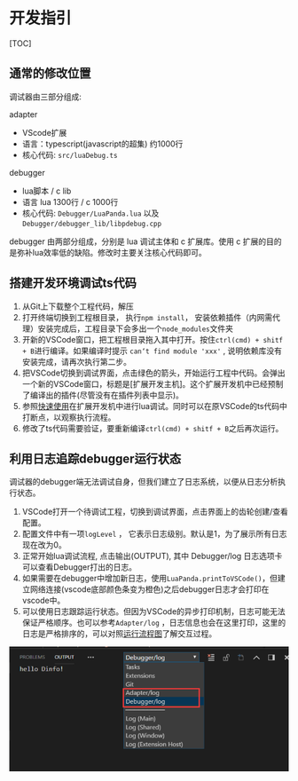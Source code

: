 

# 开发指引

[TOC]

## 通常的修改位置

调试器由三部分组成: 

adapter 

+ VScode扩展
+ 语言：typescript(javascript的超集) 约1000行
+ 核心代码: `src/luaDebug.ts`

 debugger

+ lua脚本 / c lib
+ 语言 lua 1300行 / c 1000行
+ 核心代码: `Debugger/LuaPanda.lua`  以及 `Debugger/debugger_lib/libpdebug.cpp`

debugger 由两部分组成，分别是 lua 调试主体和 c 扩展库。使用 c 扩展的目的是弥补lua效率低的缺陷。修改时主要关注核心代码即可。



## 搭建开发环境调试ts代码

1. 从Git上下载整个工程代码，解压
2. 打开终端切换到工程根目录， 执行`npm install`， 安装依赖插件（内网需代理）安装完成后，工程目录下会多出一个`node_modules`文件夹
3. 开新的VSCode窗口，把工程根目录拖入其中打开。按住`ctrl(cmd) + shitf + B`进行编译。如果编译时提示
  `can‘t find module 'xxx'` ,  说明依赖库没有安装完成，请再次执行第二步。
4. 把VSCode切换到调试界面，点击绿色的箭头，开始运行工程中代码。会弹出一个新的VSCode窗口，标题是[扩展开发主机]。这个扩展开发机中已经预制了编译出的插件(尽管没有在插件列表中显示)。
5. 参照[快速使用](../Manual/quick-use.md)在扩展开发机中进行lua调试。同时可以在原VSCode的ts代码中打断点，以观察执行流程。
6. 修改了ts代码需要验证，要重新编译`ctrl(cmd) + shitf + B`之后再次运行。



## 利用日志追踪debugger运行状态

调试器的debugger端无法调试自身，但我们建立了日志系统，以便从日志分析执行状态。

1. VSCode打开一个待调试工程，切换到调试界面，点击界面上的齿轮创建/查看配置。
2. 配置文件中有一项`logLevel` ， 它表示日志级别。默认是1，为了展示所有日志现在改为0。
3. 正常开始lua调试流程, 点击输出(OUTPUT), 其中 Debugger/log 日志选项卡可以查看Debugger打出的日志。
4. 如果需要在debugger中增加新日志，使用`LuaPanda.printToVSCode()`，但建立网络连接(vscode底部颜色条变为橙色)之后debugger日志才会打印在vscode中。
5. 可以使用日志跟踪运行状态。但因为VSCode的异步打印机制，日志可能无法保证严格顺序。也可以参考`Adapter/log` ，日志信息也会在这里打印，这里的日志是严格排序的，可以对照[运行流程图](../static/work-flow.png)了解交互过程。

![debug_log](../static/debug_log.png)









